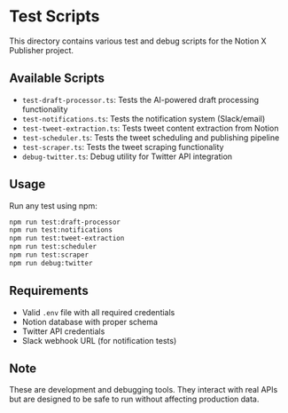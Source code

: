 # Test Scripts

This directory contains various test and debug scripts for the Notion X Publisher project.

## Available Scripts

- `test-draft-processor.ts`: Tests the AI-powered draft processing functionality
- `test-notifications.ts`: Tests the notification system (Slack/email)
- `test-tweet-extraction.ts`: Tests tweet content extraction from Notion
- `test-scheduler.ts`: Tests the tweet scheduling and publishing pipeline
- `test-scraper.ts`: Tests the tweet scraping functionality
- `debug-twitter.ts`: Debug utility for Twitter API integration

## Usage

Run any test using npm:

```bash
npm run test:draft-processor
npm run test:notifications
npm run test:tweet-extraction
npm run test:scheduler
npm run test:scraper
npm run debug:twitter
```

## Requirements

- Valid `.env` file with all required credentials
- Notion database with proper schema
- Twitter API credentials
- Slack webhook URL (for notification tests)

## Note

These are development and debugging tools. They interact with real APIs but are designed
to be safe to run without affecting production data. 